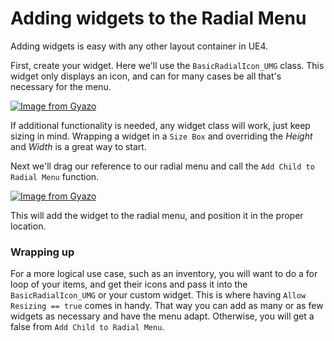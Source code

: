 # Adding widgets to the Radial Menu

Adding widgets is easy with any other layout container in UE4.

First, create your widget. Here we'll use the `BasicRadialIcon_UMG` class.
This widget only displays an icon, and can for many cases be all that's necessary for
the menu.

[![Image from Gyazo](https://i.gyazo.com/3bb9788f30feb31c3becb98decc5297b.png)](https://gyazo.com/3bb9788f30feb31c3becb98decc5297b)

If additional functionality is needed, any widget class will work,
just keep sizing in mind. Wrapping a widget in a `Size Box` and overriding the _Height_ and _Width_
is a great way to start.

Next we'll drag our reference to our radial menu and call the 
`Add Child to Radial Menu` function.

[![Image from Gyazo](https://i.gyazo.com/a715b90f30cbafe2f3da0ae2ddfdaa16.png)](https://gyazo.com/a715b90f30cbafe2f3da0ae2ddfdaa16)

This will add the widget to the radial menu, and position it in the proper location.


### Wrapping up

For a more logical use case, such as an inventory, you will want to do a for loop
of your items, and get their icons and pass it into the `BasicRadialIcon_UMG` or your custom widget.
This is where having `Allow Resizing == true` comes in handy. That way you can add as many or as
few widgets as necessary and have the menu adapt. Otherwise, you will get a false from `Add Child to Radial Menu`.
